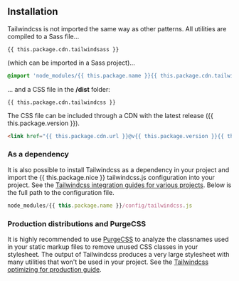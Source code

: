 ## Installation

Tailwindcss is not imported the same way as other patterns. All utilities are compiled to a Sass file...

```
{{ this.package.cdn.tailwindsass }}
```

(which can be imported in a Sass project)...

```scss
@import 'node_modules/{{ this.package.name }}{{ this.package.cdn.tailwindsass }}';
```

... and a CSS file in the **/dist** folder:

```
{{ this.package.cdn.tailwindcss }}
```

The CSS file can be included through a CDN with the latest release ({{ this.package.version }}).

```html
<link href="{{ this.package.cdn.url }}@v{{ this.package.version }}{{ this.package.cdn.tailwindcss }}" rel="stylesheet" type="text/css">
```

### As a dependency

It is also possible to install Tailwindcss as a dependency in your project and import the {{ this.package.nice }} tailwindcss.js configuration into your project. See the [Tailwindcss integration guides for various projects](https://tailwindcss.com/docs/installation). Below is the full path to the configuration file.

```javascript
node_modules/{{ this.package.name }}/config/tailwindcss.js
```

### Production distributions and PurgeCSS

It is highly recommended to use [PurgeCSS](https://purgecss.com/) to analyze the classnames used in your static markup files to remove unused CSS classes in your stylesheet. The output of Tailwindcss produces a very large stylesheet with many utilities that won't be used in your project. See the [Tailwindcss optimizing for production guide](https://tailwindcss.com/docs/optimizing-for-production).
